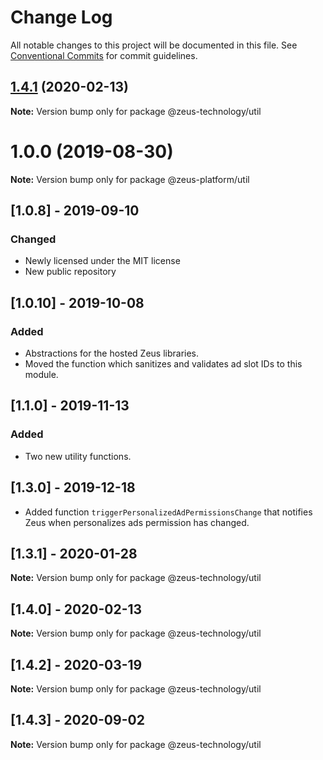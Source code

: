 # Change Log

All notable changes to this project will be documented in this file.
See [Conventional Commits](https://conventionalcommits.org) for commit guidelines.

## [1.4.1](https://github.com/WapoZeusTechnology/zeus-technology/compare/v1.4.0...v1.4.1) (2020-02-13)

**Note:** Version bump only for package @zeus-technology/util

# 1.0.0 (2019-08-30)

**Note:** Version bump only for package @zeus-platform/util

## [**1.0.8**] - 2019-09-10

### Changed

- Newly licensed under the MIT license
- New public repository

## [**1.0.10**] - 2019-10-08

### Added

- Abstractions for the hosted Zeus libraries.
- Moved the function which sanitizes and validates ad slot IDs to this module.

## [**1.1.0**] - 2019-11-13

### Added

- Two new utility functions.

## [**1.3.0**] - 2019-12-18

- Added function `triggerPersonalizedAdPermissionsChange` that notifies Zeus when personalizes ads permission has changed.

## [**1.3.1**] - 2020-01-28

**Note:** Version bump only for package @zeus-technology/util

## [**1.4.0**] - 2020-02-13

**Note:** Version bump only for package @zeus-technology/util

## [**1.4.2**] - 2020-03-19

**Note:** Version bump only for package @zeus-technology/util

## [**1.4.3**] - 2020-09-02

**Note:** Version bump only for package @zeus-technology/util
